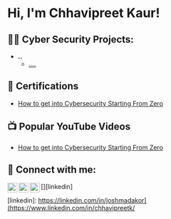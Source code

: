 <h1>Hi, I'm Chhavipreet Kaur! 

<h2>👨‍💻 Cyber Security Projects:</h2>

- <b>..</b>
  - [....](https://github.com/11)

<h2>📄 Certifications</h2>

- [How to get into Cybersecurity Starting From Zero](https://www.youtube.com/11)


<h2> 📺 Popular YouTube Videos</h2>

- [How to get into Cybersecurity Starting From Zero](https://www.youtube.com/12)


<h2> 🤳 Connect with me:</h2>

[<img align="left" alt="JoshMadakor | YouTube" width="22px" src="https://cdn.jsdelivr.net/npm/simple-icons@v3/icons/youtube.svg" />][youtube]
[<img align="left" alt="JoshMadakor | Twitter" width="22px" src="https://cdn.jsdelivr.net/npm/simple-icons@v3/icons/twitter.svg" />][twitter]
[<img align="left" alt="JoshMadakor | LinkedIn" width="22px" src="https://cdn.jsdelivr.net/npm/simple-icons@v3/icons/linkedin.svg" />][linkedin]

[twitter]: https://x.com/chhavipreetk
[youtube]: https://www.youtube.com/channel/UCGLKEsBm7F4IePQztJ_1q9Q
[linkedin]: https://linkedin.com/in/joshmadakor](https://www.linkedin.com/in/chhavipreetk/

